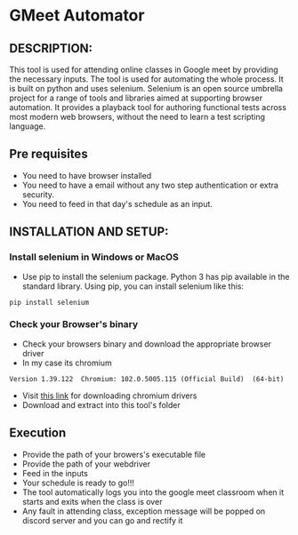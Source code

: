 # GMeet Automator

## DESCRIPTION:
This tool is used for attending online classes in Google meet by providing the necessary inputs. The tool is used for automating the whole process. It is built on python and uses selenium. Selenium is an open source umbrella project for a range of tools and libraries aimed at supporting browser automation. It provides a playback tool for authoring functional tests across most modern web browsers, without the need to learn a test scripting language.




## Pre requisites
- You need to have browser installed
- You need to have a email without any two step authentication or extra security.
- You need to feed in that day's schedule as an input.

## INSTALLATION AND SETUP:
### Install selenium in Windows or MacOS
- Use pip to install the selenium package. Python 3 has pip available in the standard library. Using pip, you can install selenium like this:

```
pip install selenium
```
### Check your Browser's binary
- Check your browsers binary and download the appropriate browser driver
- In my case its chromium 
```
Version 1.39.122  Chromium: 102.0.5005.115 (Official Build)  (64-bit)
```
- Visit [this link](https://chromedriver.chromium.org/) for downloading chromium drivers
- Download and extract into this tool's folder

## Execution
- Provide the path of your browers's executable file
- Provide the path of your webdriver
- Feed in the inputs 
- Your schedule is ready to go!!!
- The tool automatically logs you into the google meet classroom when it starts and exits when the class is over
- Any fault in attending class, exception message will be popped on discord server and you can go and rectify it


